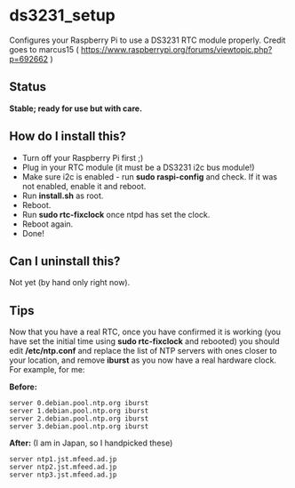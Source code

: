 # ds3231_setup

Configures your Raspberry Pi to use a DS3231 RTC module properly.
Credit goes to marcus15 ( https://www.raspberrypi.org/forums/viewtopic.php?p=692662 )

## Status

**Stable; ready for use but with care.**

## How do I install this?

* Turn off your Raspberry Pi first ;)
* Plug in your RTC module (it must be a DS3231 i2c bus module!)
* Make sure i2c is enabled - run **sudo raspi-config** and check. If it was not enabled, enable it and reboot.
* Run **install.sh** as root.
* Reboot.
* Run **sudo rtc-fixclock** once ntpd has set the clock.
* Reboot again.
* Done!

## Can I uninstall this?

Not yet (by hand only right now).

## Tips

Now that you have a real RTC, once you have confirmed it is working (you have set the initial time using **sudo rtc-fixclock** and rebooted) you should edit **/etc/ntp.conf** and replace the list of NTP servers with ones closer to your location, and remove **iburst** as you now have a real hardware clock. For example, for me:

**Before:**
```
server 0.debian.pool.ntp.org iburst
server 1.debian.pool.ntp.org iburst
server 2.debian.pool.ntp.org iburst
server 3.debian.pool.ntp.org iburst
```

**After:** (I am in Japan, so I handpicked these)
```
server ntp1.jst.mfeed.ad.jp
server ntp2.jst.mfeed.ad.jp
server ntp3.jst.mfeed.ad.jp
```
